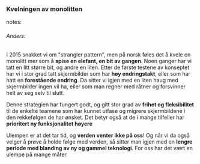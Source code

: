 ### Kvelningen av monolitten


notes:
###### Anders:

I 2015 snakket vi om "strangler pattern", men på norsk føles det å kvele en monolitt mer som å **spise en elefant, en bit av gangen**. Noen ganger har vi tatt en litt større bit, og andre en liten. Etter de første testene av konseptet har vi i stor grad tatt skjermbilder som har **høy endringstakt**, eller som har hatt en **forestående endring**. Da sitter vi igjen med en liten haug med skjermbilder ingen vil ha, eller som man regner med råtner og forsvinner helt av seg selv til slutt.

Denne strategien har fungert godt, og gitt stor grad av **frihet og fleksibilitet** til de enkelte teamene som har kunnet utfase og migrere skjermbildene i den rekkefølgen de har ønsket. Det betyr også at de i mange tilfeller har **prioritert ny funksjonalitet høyere**

Ulempen er at det tar tid, og **verden venter ikke på oss**! Og når vi da også velger å prøve å holde følge med verden, så sitter man igjen med en **lengre periode med blanding av ny og gammel teknologi**. For oss har det vært en ulempe på mange måter.
